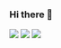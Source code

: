 ### Hi there 👋

<img src="https://img.shields.io/badge/JAVA-007396?style=flat-square&logo=java&logoColor=FFFFFF"/></a>
<img src="https://img.shields.io/badge/SPRING-6DB33F?style=flat-square&logo=spring&logoColor=FFFFFF"/></a>
<img src="https://img.shields.io/badge/MySQL-4479A1?style=flat-square&logo=mysql&logoColor=FFFFFF"/></a>


<!--
**coldBrew2/coldBrew2** is a ✨ _special_ ✨ repository because its `README.md` (this file) appears on your GitHub profile.

Here are some ideas to get you started:

- 🔭 I’m currently working on ...
- 🌱 I’m currently learning ...
- 👯 I’m looking to collaborate on ...
- 🤔 I’m looking for help with ...
- 💬 Ask me about ...
- 📫 How to reach me: ...
- 😄 Pronouns: ...
- ⚡ Fun fact: ...
-->
